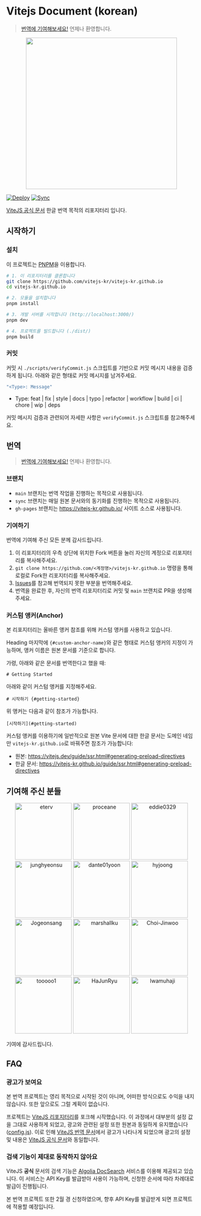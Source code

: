 # Vitejs Document (korean)

> [번역에 기여해보세요!](https://github.com/vitejs-kr/vitejs-kr.github.io/fork) 언제나 환영합니다.

<p align="center">
  <img width="400" src="./docs/logo-white.png">
</p>

[![Deploy](https://github.com/vitejs-kr/vitejs-kr.github.io/actions/workflows/deploy.yml/badge.svg)](https://github.com/vitejs-kr/vitejs-kr.github.io/actions/workflows/deploy.yml) [![Sync](https://github.com/vitejs-kr/vitejs-kr.github.io/actions/workflows/sync.yml/badge.svg)](https://github.com/vitejs-kr/vitejs-kr.github.io/actions/workflows/sync.yml)

[ViteJS 공식 문서](https://vitejs.dev/) 한글 번역 목적의 리포지터리 입니다.

## 시작하기

### 설치

이 프로젝트는 [PNPM](https://pnpm.io/ko/)을 이용합니다.

```bash
# 1. 이 리포지터리를 클론합니다
git clone https://github.com/vitejs-kr/vitejs-kr.github.io
cd vitejs-kr.github.io

# 2. 모듈을 설치합니다
pnpm install

# 3. 개발 서버를 시작합니다 (http://localhost:3000/)
pnpm dev

# 4. 프로젝트를 빌드합니다 (./dist/)
pnpm build
```

### 커밋

커밋 시 `./scripts/verifyCommit.js` 스크립트를 기반으로 커밋 메시지 내용을 검증하게 됩니다. 아래와 같은 형태로 커밋 메시지를 남겨주세요.

```bash
"<Type>: Message"
```

- Type: feat | fix | style | docs | typo | refactor | workflow | build | ci | chore | wip | deps

커밋 메시지 검증과 관련되어 자세한 사항은 `verifyCommit.js` 스크립트를 참고해주세요.

## 번역

> [번역에 기여해보세요!](https://github.com/vitejs-kr/vitejs-kr.github.io/fork) 언제나 환영합니다.

### 브랜치

- `main` 브랜치는 번역 작업을 진행하는 목적으로 사용됩니다.
- `sync` 브랜치는 매일 원본 문서와의 동기화를 진행하는 목적으로 사용됩니다.
- `gh-pages` 브랜치는 https://vitejs-kr.github.io/ 사이트 소스로 사용됩니다.

### 기여하기

번역에 기여해 주신 모든 분께 감사드립니다.

1. 이 리포지터리의 우측 상단에 위치한 Fork 버튼을 눌러 자신의 계정으로 리포지터리를 복사해주세요.
2. `git clone https://github.com/<계정명>/vitejs-kr.github.io` 명령을 통해 로컬로 Fork한 리포지터리를 복사해주세요.
3. [Issues](https://github.com/vitejs-kr/vitejs-kr.github.io/issues)를 참고해 번역되지 못한 부분을 번역해주세요.
4. 번역을 완료한 후, 자신의 번역 리포지터리로 커밋 및 `main` 브랜치로 PR을 생성해주세요.

### 커스텀 앵커(Anchor)

본 리포지터리는 올바른 앵커 참조를 위해 커스텀 앵커를 사용하고 있습니다.

Heading 마지막에 `{#custom-anchor-name}`와 같은 형태로 커스텀 앵커의 지정이 가능하며, 앵커 이름은 원본 문서를 기준으로 합니다.

가령, 아래와 같은 문서를 번역한다고 했을 때:

```
# Getting Started
```

아래와 같이 커스텀 앵커를 지정해주세요.

```
# 시작하기 {#getting-started}
```

위 앵커는 다음과 같이 참조가 가능합니다.

```
[시작하기](#getting-started)
```

커스텀 앵커를 이용하기에 일반적으로 원본 Vite 문서에 대한 한글 문서는 도메인 네임만 `vitejs-kr.github.io`로 바꿔주면 참조가 가능합니다:

- 원본: https://vitejs.dev/guide/ssr.html#generating-preload-directives
- 한글 문서: https://vitejs-kr.github.io/guide/ssr.html#generating-preload-directives

## 기여해 주신 분들

<p align="center">
   <a target="_blank" href="https://github.com/eterv"><img width="150" src="https://github.com/eterv.png" alt="eterv"></a>
   <a target="_blank" href="https://github.com/proceane"><img width="150" src="https://github.com/proceane.png" alt="proceane"></a>
   <a target="_blank" href="https://github.com/eddie0329"><img width="150" src="https://github.com/eddie0329.png" alt="eddie0329"></a>
   <a target="_blank" href="https://github.com/junghyeonsu"><img width="150" src="https://github.com/junghyeonsu.png" alt="junghyeonsu"></a>
   <a target="_blank" href="https://github.com/dante01yoon"><img width="150" src="https://github.com/dante01yoon.png" alt="dante01yoon"></a>
   <a target="_blank" href="https://github.com/hyjoong"><img width="150" src="https://github.com/hyjoong.png" alt="hyjoong"></a>
   <a target="_blank" href="https://github.com/Jogeonsang"><img width="150" src="https://github.com/Jogeonsang.png" alt="Jogeonsang"></a>
   <a target="_blank" href="https://github.com/marshallku"><img width="150" src="https://github.com/marshallku.png" alt="marshallku"></a>
   <a target="_blank" href="https://github.com/Choi-Jinwoo"><img width="150" src="https://github.com/Choi-Jinwoo.png" alt="Choi-Jinwoo"></a>
   <a target="_blank" href="https://github.com/tooooo1"><img width="150" src="https://github.com/tooooo1.png" alt="tooooo1"></a>
   <a target="_blank" href="https://github.com/HaJunRyu"><img width="150" src="https://github.com/HaJunRyu.png" alt="HaJunRyu"></a>
   <a target="_blank" href="https://github.com/lwamuhaji"><img width="150" src="https://github.com/lwamuhaji.png" alt="lwamuhaji"></a>
 </p>

 기여에 감사드립니다.

## FAQ

### 광고가 보여요

본 번역 프로젝트는 영리 목적으로 시작된 것이 아니며, 어떠한 방식으로도 수익을 내지 않습니다. 또한 앞으로도 그럴 계획이 없습니다.

프로젝트는 [ViteJS 리포지터리](https://github.com/vitejs/vite)를 포크해 시작했습니다. 이 과정에서 대부분의 설정 값을 그대로 사용하게 되었고, 광고와 관련된 설정 또한 원본과 동일하게 유지했습니다([config.js](https://github.com/vitejs-kr/vitejs-kr.github.io/blob/eae7c247bfc1ad0056428987f4f781eef762d6b5/.vitepress/config.js#L26)). 이로 인해 [ViteJS 번역 문서](https://vitejs-kr.github.io/)에서 광고가 나타나게 되었으며 광고의 설정 및 내용은 [ViteJS 공식 문서](https://vitejs.dev/)와 동일합니다.

### 검색 기능이 제대로 동작하지 않아요

ViteJS **공식** 문서의 검색 기능은 [Algolia DocSearch](https://docsearch.algolia.com/) 서비스를 이용해 제공되고 있습니다. 이 서비스는 API Key를 발급받아 사용이 가능하며, 신청한 순서에 따라 차례대로 발급이 진행됩니다.

본 번역 프로젝트 또한 2월 경 신청하였으며, 향후 API Key를 발급받게 되면 프로젝트에 적용할 예정입니다.
